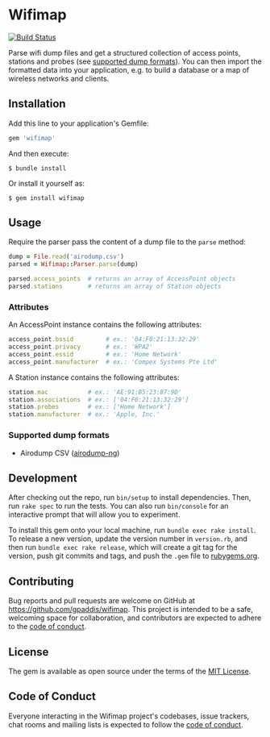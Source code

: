 # Wifimap
[![Build Status](https://travis-ci.com/gpaddis/wifimap.svg?branch=develop)](https://travis-ci.com/gpaddis/wifimap)

Parse wifi dump files and get a structured collection of access points, stations and probes (see [supported dump formats](#supported-dump-formats)). You can then import the formatted data into your application, e.g. to build a database or a map of wireless networks and clients.

## Installation

Add this line to your application's Gemfile:

```ruby
gem 'wifimap'
```

And then execute:

    $ bundle install

Or install it yourself as:

    $ gem install wifimap

## Usage

Require the parser pass the content of a dump file to the `parse` method:
```rb
dump = File.read('airodump.csv')
parsed = Wifimap::Parser.parse(dump)

parsed.access_points  # returns an array of AccessPoint objects
parsed.stations       # returns an array of Station objects
```

### Attributes

An AccessPoint instance contains the following attributes:

```rb
access_point.bssid         # ex.: '04:F0:21:13:32:29'
access_point.privacy       # ex.: 'WPA2'
access_point.essid         # ex.: 'Home Network'
access_point.manufacturer  # ex.: 'Compex Systems Pte Ltd'
```

A Station instance contains the following attributes:

```rb
station.mac           # ex.: 'AE:91:B5:23:87:9D'
station.associations  # ex.: ['04:F0:21:13:32:29']
station.probes        # ex.: ['Home Network']
station.manufacturer  # ex.: 'Apple, Inc.'
```

### Supported dump formats
- Airodump CSV ([airodump-ng](https://www.aircrack-ng.org/doku.php?id=airodump-ng))

## Development

After checking out the repo, run `bin/setup` to install dependencies. Then, run `rake spec` to run the tests. You can also run `bin/console` for an interactive prompt that will allow you to experiment.

To install this gem onto your local machine, run `bundle exec rake install`. To release a new version, update the version number in `version.rb`, and then run `bundle exec rake release`, which will create a git tag for the version, push git commits and tags, and push the `.gem` file to [rubygems.org](https://rubygems.org).

## Contributing

Bug reports and pull requests are welcome on GitHub at https://github.com/gpaddis/wifimap. This project is intended to be a safe, welcoming space for collaboration, and contributors are expected to adhere to the [code of conduct](https://github.com/[USERNAME]/wifimap/blob/master/CODE_OF_CONDUCT.md).


## License

The gem is available as open source under the terms of the [MIT License](https://opensource.org/licenses/MIT).

## Code of Conduct

Everyone interacting in the Wifimap project's codebases, issue trackers, chat rooms and mailing lists is expected to follow the [code of conduct](https://github.com/[USERNAME]/wifimap/blob/master/CODE_OF_CONDUCT.md).
